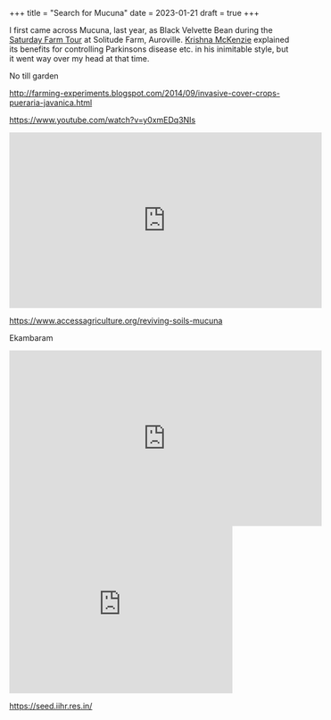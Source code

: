 +++
title = "Search for Mucuna"
date = 2023-01-21
draft = true
+++

I first came across Mucuna, last year, as Black Velvette Bean during the
[Saturday Farm Tour](https://solitude.farm/farm/) at Solitude Farm, Auroville.
[Krishna McKenzie](https://krishnamckenzie.com/) explained its benefits for
controlling Parkinsons disease etc. in his inimitable style, but it went way
over my head at that time.

No till garden

http://farming-experiments.blogspot.com/2014/09/invasive-cover-crops-pueraria-javanica.html

https://www.youtube.com/watch?v=y0xmEDq3NIs

<iframe width="560" height="315" src="https://www.youtube-nocookie.com/embed/y0xmEDq3NIs" title="YouTube video player" frameborder="0" allow="accelerometer; autoplay; clipboard-write; encrypted-media; gyroscope; picture-in-picture; web-share" allowfullscreen></iframe>

https://www.accessagriculture.org/reviving-soils-mucuna


Ekambaram

<iframe width="560" height="315" src="https://www.youtube-nocookie.com/embed/MWwV0Sc5gPM" title="YouTube video player" frameborder="0" allow="accelerometer; autoplay; clipboard-write; encrypted-media; gyroscope; picture-in-picture; web-share" allowfullscreen></iframe>


<iframe src="https://www.google.com/maps/embed?pb=!1m18!1m12!1m3!1d29441.447930537757!2d79.70400392287101!3d12.247225208869693!2m3!1f0!2f0!3f0!3m2!1i1024!2i768!4f13.1!3m3!1m2!1s0x3a5341f2d274a465%3A0x305efd5ce08f5e30!2sDr%20Ekambaram%20Farm!5e0!3m2!1sen!2sin!4v1674266668816!5m2!1sen!2sin" width="400" height="300" style="border:0;" allowfullscreen="" loading="lazy" referrerpolicy="no-referrer-when-downgrade"></iframe>

https://seed.iihr.res.in/